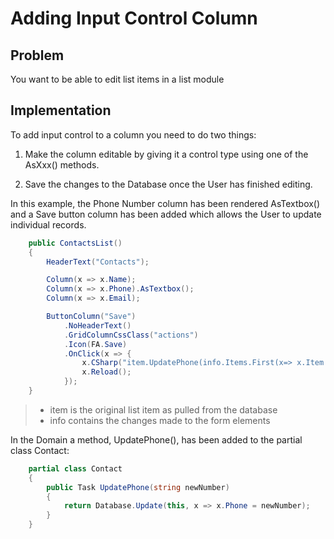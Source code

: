 # Adding Input Control Column

## Problem

You want to be able to edit list items in a list module

## Implementation

To add input control to a column you need to do two things:

1.	Make the column editable by giving it a control type using one of the AsXxx() methods.

2.	Save the changes to the Database once the User has finished editing.

In this example, the Phone Number column has been rendered AsTextbox() and a Save button column has been added which allows the User to update individual records.

```csharp
    public ContactsList()
    {
        HeaderText("Contacts");

        Column(x => x.Name);
        Column(x => x.Phone).AsTextbox();
        Column(x => x.Email);

        ButtonColumn("Save")
            .NoHeaderText()
            .GridColumnCssClass("actions")
            .Icon(FA.Save)
            .OnClick(x => {
                x.CSharp("item.UpdatePhone(info.Items.First(x=> x.Item.ID == item.ID).Phone);");
                x.Reload();
            });
    }
```

 > - item is the original list item as pulled from the database
 > - info contains the changes made to the form elements

In the Domain a method, UpdatePhone(), has been added to the partial class Contact:
```csharp
    partial class Contact
    {
        public Task UpdatePhone(string newNumber)
        {
            return Database.Update(this, x => x.Phone = newNumber);
        }
    }
```
